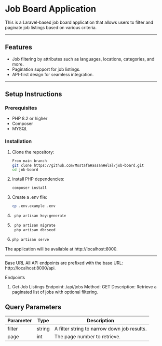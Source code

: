 # Job Board Application

This is a Laravel-based job board application that allows users to filter and paginate job listings based on various criteria.

---

## Features

- Job filtering by attributes such as languages, locations, categories, and more.
- Pagination support for job listings.
- API-first design for seamless integration.

---

## Setup Instructions

### Prerequisites

- PHP 8.2 or higher
- Composer
- MYSQL

### Installation

1. Clone the repository:

   ```bash
   From main branch
   git clone https://github.com/MostafaHassanHelal/job-board.git
   cd job-board

2. Install PHP dependencies:
    ```bash 
    composer install

3. Create a .env file:
    ```bash
    cp .env.example .env

4. ```bash
    php artisan key:generate
   
5. ```bash
    php artisan migrate
    php artisan db:seed

6.  ```bash
    php artisan serve

The application will be available at http://localhost:8000.

-----------------------------------------------------------------------------------------------------------------------------------------

Base URL
All API endpoints are prefixed with the base URL: http://localhost:8000/api.

Endpoints
1. Get Job Listings
Endpoint: /api/jobs
Method: GET
Description: Retrieve a paginated list of jobs with optional filtering.

## Query Parameters

| Parameter | Type   | Description                                      |
|-----------|--------|--------------------------------------------------|
| filter    | string | A filter string to narrow down job results.     |
| page      | int    | The page number to retrieve.                    |
